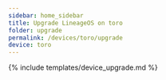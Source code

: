 ```yaml
---
sidebar: home_sidebar
title: Upgrade LineageOS on toro
folder: upgrade
permalink: /devices/toro/upgrade
device: toro
---
```

{% include templates/device_upgrade.md %}

